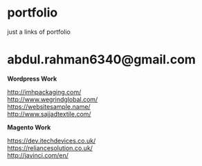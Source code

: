 # portfolio
just a links of portfolio

<h1>abdul.rahman6340@gmail.com</h1>

<b>Wordpress Work</b>

http://imhpackaging.com/  <br>
http://www.wegrindglobal.com/  <br>
https://websitesample.name/  <br>
http://www.sajjadtextile.com/   <br>


<b>Magento Work</b>

https://dev.itechdevices.co.uk/    <br>
https://reliancesolution.co.uk/    <br>
http://javinci.com/en/    <br>
